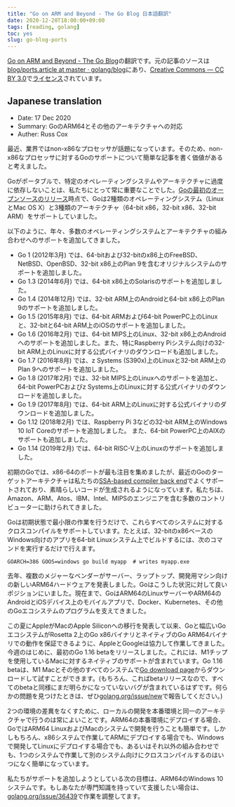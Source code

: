 ```yaml
---
title: "Go on ARM and Beyond - The Go Blog 日本語翻訳"
date: 2020-12-20T18:00:00+09:00
tags: [reading, golang]
toc: yes
slug: go-blog-ports
---
```


[Go on ARM and Beyond - The Go Blog](https://blog.golang.org/ports)の翻訳です。元の記事のソースは[blog/ports.article at master · golang/blog](https://github.com/golang/blog/blob/master/content/ports.article)にあり、[Creative Commons — CC BY 3.0](https://creativecommons.org/licenses/by/3.0/)で[ライセンス](https://golang.org/doc/copyright.html)されています。

<!--more-->

## Japanese translation

- Date: 17 Dec 2020
- Summary: GoのARM64とその他のアーキテクチャへの対応
- Auther: Russ Cox

最近、業界ではnon-x86なプロセッサが話題になっています。そのため、non-x86なプロセッサに対するGoのサポートについて簡単な記事を書く価値があると考えました。

Goがポータブルで、特定のオペレーティングシステムやアーキテクチャに過度に依存しないことは、私たちにとって常に重要なことでした。[Goの最初のオープンソースのリリース](https://opensource.googleblog.com/2009/11/hey-ho-lets-go.html)時点で、Goは2種類のオペレーティングシステム（LinuxとMac OS X）と3種類のアーキテクチャ（64-bit x86，32-bit x86、32-bit ARM）をサポートしていました。

以下のように、年々、多数のオペレーティングシステムとアーキテクチャの組み合わせへのサポートを追加してきました。

- Go 1 (2012年3月) では、64-bitおよび32-bitのx86上のFreeBSD、NetBSD、OpenBSD、32-bit x86上のPlan 9を含むオリジナルシステムのサポートを追加しました。
- Go 1.3 (2014年6月) では、64-bit x86上のSolarisのサポートを追加しました。
- Go 1.4 (2014年12月) では、32-bit ARM上のAndroidと64-bit x86上のPlan 9のサポートを追加しました。
- Go 1.5 (2015年8月) では、64-bit ARMおよび64-bit PowerPC上のLinuxと、32-bitと64-bit ARM上のiOSのサポートを追加しました。
- Go 1.6 (2016年2月) では、64-bit MIPS上のLinux、32-bit x86上のAndroidへのサポートを追加しました。また、特にRaspberry Piシステム向けの32-bit ARM上のLinuxに対する公式バイナリのダウンロードも追加しました。
- Go 1.7 (2016年8月) では、z Systems (S390x)上のLinuxと32-bit ARM上のPlan 9へのサポートを追加しました。
- Go 1.8 (2017年2月) では、32-bit MIPS上のLinuxへのサポートを追加と、64-bit PowerPCおよびz Systems上のLinuxに対する公式バイナリのダウンロードを追加しました。
- Go 1.9 (2017年8月) では、64-bit ARM上のLinuxに対する公式バイナリのダウンロードを追加しました。
- Go 1.12 (2018年2月) では、Raspberry Pi 3などの32-bit ARM上のWindows 10 IoT Coreのサポートを追加しました。 また、64-bit PowerPC上のAIXのサポートも追加しました。
- Go 1.14 (2019年2月) では、64-bit RISC-V上のLinuxのサポートを追加しました。

初期のGoでは、x86-64のポートが最も注目を集めましたが、最近のGoのターゲットアーキテクチャは私たちの[SSA-based compiler back end](https://www.youtube.com/watch?v=uTMvKVma5ms)でよくサポートされており、素晴らしいコードが生成されるようになっています。私たちは、Amazon、ARM、Atos、IBM、Intel、MIPSのエンジニアを含む多数のコントリビューターに助けられてきました。

Goは初期状態で最小限の作業を行うだけで、これらすべてのシステムに対するクロスコンパイルをサポートしています。たとえば、32-bitのx86ベースのWindows向けのアプリを64-bit Linuxシステム上でビルドするには、次のコマンドを実行するだけで行えます。

```shell
GOARCH=386 GOOS=windows go build myapp  # writes myapp.exe
```

去年、複数のメジャーなベンダーがサーバー、ラップトップ、開発用マシン向けの新しいARM64ハードウェアを発表しました。Goはこうした状況に対して良いポジションにいました。現在まで、GoはARM64のLinuxサーバーやARM64のAndroidとiOSデバイス上のモバイルアプリで、Docker、Kubernetes、その他のGoエコシステムのプログラムを支えてきました。

この夏にAppleがMacのApple Siliconへの移行を発表して以来、Goと幅広いGoエコシステムがRosetta 2上のGo x86バイナリとネイティブのGo ARM64バイナリでの動作を保証できるように、AppleとGoogleは協力して作業してきました。今週のはじめに、最初のGo 1.16 betaをリリースしました。これには、M1チップを使用しているMacに対するネイティブのサポートが含まれています。Go 1.16 betaは、M1 Macとその他のすべてのシステムで[Go download page](https://golang.org/dl/#go1.16beta1)からダウンロードして試すことができます。(もちろん、こればbetaリリースなので、すべてのbetaと同様にまだ明らかになっていないバグが含まれているはずです。何らかの問題を見つけたときは、ぜひ[golang.org/issue/new](https://golang.org/issue/new)で報告してください。)

2つの環境の差異をなくすために、ローカルの開発を本番環境と同一のアーキテクチャで行うのは常によいことです。ARM64の本番環境にデプロイする場合、GoではARM64 LinuxおよびMacのシステムで開発を行うことも簡単です。しかしもちろん、x86システムで作業してARMにデプロイする場合でも、Windowsで開発してLinuxにデプロイする場合でも、あるいはそれ以外の組み合わせでも、1つのシステムで作業して別のシステム向けにクロスコンパイルするのはいつになく簡単になっています。

私たちがサポートを追加しようとしている次の目標は、ARM64のWindows 10システムです。もしあなたが専門知識を持っていて支援したい場合は、[golang.org/issue/36439](https://github.com/golang/go/issues/36439)で作業を調整してます。
